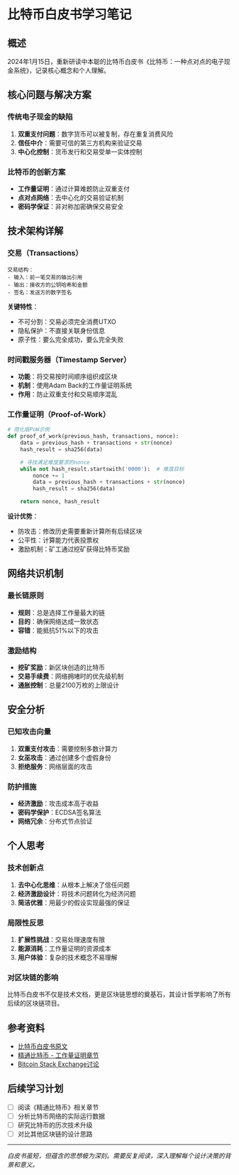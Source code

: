 # 比特币白皮书学习笔记

## 概述

2024年1月15日，重新研读中本聪的比特币白皮书《比特币：一种点对点的电子现金系统》，记录核心概念和个人理解。

## 核心问题与解决方案

### 传统电子现金的缺陷
1. **双重支付问题**：数字货币可以被复制，存在重复消费风险
2. **信任中介**：需要可信的第三方机构来验证交易
3. **中心化控制**：货币发行和交易受单一实体控制

### 比特币的创新方案
- **工作量证明**：通过计算难题防止双重支付
- **点对点网络**：去中心化的交易验证机制
- **密码学保证**：非对称加密确保交易安全

## 技术架构详解

### 交易（Transactions）
```text
交易结构：
- 输入：前一笔交易的输出引用
- 输出：接收方的公钥哈希和金额
- 签名：发送方的数字签名
```

**关键特性**：
- 不可分割：交易必须完全消费UTXO
- 隐私保护：不直接关联身份信息
- 原子性：要么完全成功，要么完全失败

### 时间戳服务器（Timestamp Server）
- **功能**：将交易按时间顺序组织成区块
- **机制**：使用Adam Back的工作量证明系统
- **作用**：防止双重支付和交易顺序混乱

### 工作量证明（Proof-of-Work）
```python
# 简化版PoW示例
def proof_of_work(previous_hash, transactions, nonce):
    data = previous_hash + transactions + str(nonce)
    hash_result = sha256(data)

    # 寻找满足难度要求的nonce
    while not hash_result.startswith('0000'):  # 难度目标
        nonce += 1
        data = previous_hash + transactions + str(nonce)
        hash_result = sha256(data)

    return nonce, hash_result
```

**设计优势**：
- 防攻击：修改历史需要重新计算所有后续区块
- 公平性：计算能力代表投票权
- 激励机制：矿工通过挖矿获得比特币奖励

## 网络共识机制

### 最长链原则
- **规则**：总是选择工作量最大的链
- **目的**：确保网络达成一致状态
- **容错**：能抵抗51%以下的攻击

### 激励结构
- **挖矿奖励**：新区块创造的比特币
- **交易手续费**：网络拥堵时的优先级机制
- **通胀控制**：总量2100万枚的上限设计

## 安全分析

### 已知攻击向量
1. **双重支付攻击**：需要控制多数计算力
2. **女巫攻击**：通过创建多个虚假身份
3. **拒绝服务**：网络层面的攻击

### 防护措施
- **经济激励**：攻击成本高于收益
- **密码学保护**：ECDSA签名算法
- **网络冗余**：分布式节点验证

## 个人思考

### 技术创新点
1. **去中心化思维**：从根本上解决了信任问题
2. **经济激励设计**：将技术问题转化为经济问题
3. **简洁优雅**：用最少的假设实现最强的保证

### 局限性反思
1. **扩展性挑战**：交易处理速度有限
2. **能源消耗**：工作量证明的资源成本
3. **用户体验**：复杂的技术概念不易理解

### 对区块链的影响
比特币白皮书不仅是技术文档，更是区块链思想的奠基石，其设计哲学影响了所有后续的区块链项目。

## 参考资料

- [比特币白皮书原文](https://bitcoin.org/bitcoin.pdf)
- [精通比特币 - 工作量证明章节](https://github.com/bitcoinbook/bitcoinbook)
- [Bitcoin Stack Exchange讨论](https://bitcoin.stackexchange.com/)

## 后续学习计划

- [ ] 阅读《精通比特币》相关章节
- [ ] 分析比特币网络的实际运行数据
- [ ] 研究比特币的历次技术升级
- [ ] 对比其他区块链的设计思路

---

*白皮书虽短，但蕴含的思想极为深刻。需要反复阅读，深入理解每个设计决策的背景和意义。*
